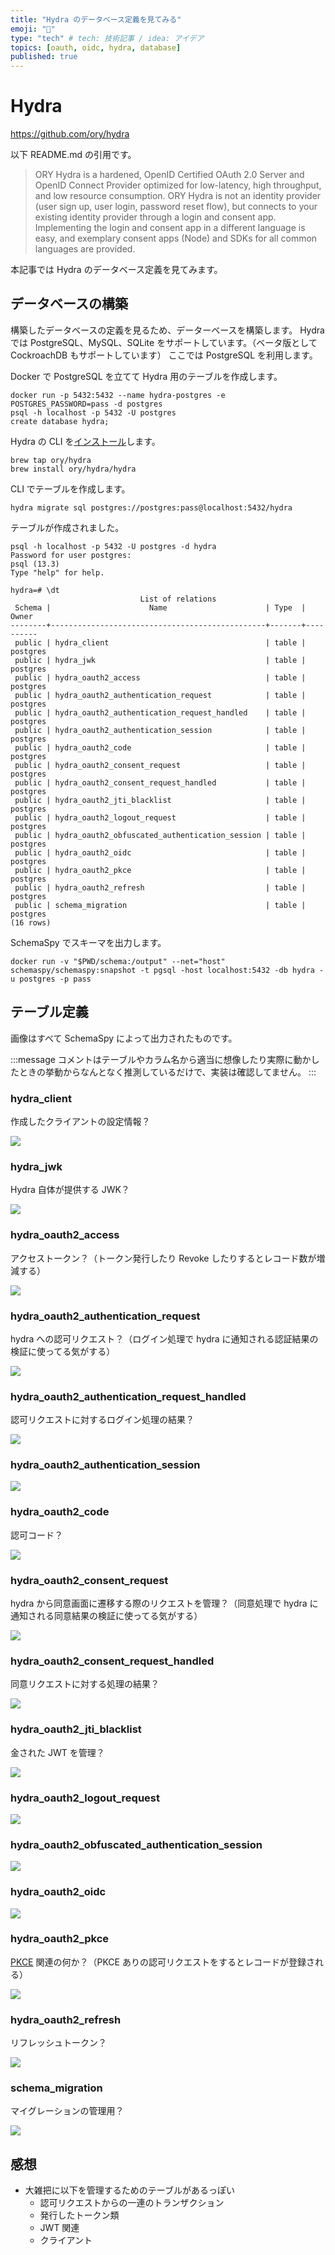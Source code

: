 ```yaml
---
title: "Hydra のデータベース定義を見てみる"
emoji: "📝"
type: "tech" # tech: 技術記事 / idea: アイデア
topics: [oauth, oidc, hydra, database]
published: true
---
```


# Hydra

https://github.com/ory/hydra

以下 README.md の引用です。

> ORY Hydra is a hardened, OpenID Certified OAuth 2.0 Server and OpenID Connect Provider optimized for low-latency, high throughput, and low resource consumption. ORY Hydra is not an identity provider (user sign up, user login, password reset flow), but connects to your existing identity provider through a login and consent app. Implementing the login and consent app in a different language is easy, and exemplary consent apps (Node) and SDKs for all common languages are provided.

本記事では Hydra のデータベース定義を見てみます。

## データベースの構築

構築したデータベースの定義を見るため、データーベースを構築します。
Hydra では PostgreSQL、MySQL、SQLite をサポートしています。（ベータ版として CockroachDB もサポートしています）
ここでは PostgreSQL を利用します。

Docker で PostgreSQL を立てて Hydra 用のテーブルを作成します。

```
docker run -p 5432:5432 --name hydra-postgres -e POSTGRES_PASSWORD=pass -d postgres
psql -h localhost -p 5432 -U postgres
create database hydra;
```

Hydra の CLI を[インストール](https://www.ory.sh/hydra/docs/install#macos)します。

```
brew tap ory/hydra
brew install ory/hydra/hydra
```

CLI でテーブルを作成します。

```
hydra migrate sql postgres://postgres:pass@localhost:5432/hydra
```

テーブルが作成されました。

```
psql -h localhost -p 5432 -U postgres -d hydra
Password for user postgres: 
psql (13.3)
Type "help" for help.

hydra=# \dt
                             List of relations
 Schema |                      Name                      | Type  |  Owner   
--------+------------------------------------------------+-------+----------
 public | hydra_client                                   | table | postgres
 public | hydra_jwk                                      | table | postgres
 public | hydra_oauth2_access                            | table | postgres
 public | hydra_oauth2_authentication_request            | table | postgres
 public | hydra_oauth2_authentication_request_handled    | table | postgres
 public | hydra_oauth2_authentication_session            | table | postgres
 public | hydra_oauth2_code                              | table | postgres
 public | hydra_oauth2_consent_request                   | table | postgres
 public | hydra_oauth2_consent_request_handled           | table | postgres
 public | hydra_oauth2_jti_blacklist                     | table | postgres
 public | hydra_oauth2_logout_request                    | table | postgres
 public | hydra_oauth2_obfuscated_authentication_session | table | postgres
 public | hydra_oauth2_oidc                              | table | postgres
 public | hydra_oauth2_pkce                              | table | postgres
 public | hydra_oauth2_refresh                           | table | postgres
 public | schema_migration                               | table | postgres
(16 rows)
```

SchemaSpy でスキーマを出力します。

```
docker run -v "$PWD/schema:/output" --net="host" schemaspy/schemaspy:snapshot -t pgsql -host localhost:5432 -db hydra -u postgres -p pass
```


## テーブル定義

画像はすべて SchemaSpy によって出力されたものです。

:::message
コメントはテーブルやカラム名から適当に想像したり実際に動かしたときの挙動からなんとなく推測しているだけで、実装は確認してません。
:::

### hydra_client

作成したクライアントの設定情報？

![](/images/hydra_client.1degree.png)

### hydra_jwk

Hydra 自体が提供する JWK？

![](/images/hydra_jwk.1degree.png)

### hydra_oauth2_access

アクセストークン？（トークン発行したり Revoke したりするとレコード数が増減する）

![](/images/hydra_oauth2_access.1degree.png)

### hydra_oauth2_authentication_request

hydra への認可リクエスト？（ログイン処理で hydra に通知される認証結果の検証に使ってる気がする）

![](/images/hydra_oauth2_authentication_req_15aeee6c.1degree.png)

### hydra_oauth2_authentication_request_handled

認可リクエストに対するログイン処理の結果？

![](/images/hydra_oauth2_authentication_req_15aeee6c.1degree.png)

### hydra_oauth2_authentication_session

![](/images/hydra_oauth2_authentication_session.1degree.png)

### hydra_oauth2_code

認可コード？

![](/images/hydra_oauth2_code.1degree.png)

### hydra_oauth2_consent_request

hydra から同意画面に遷移する際のリクエストを管理？（同意処理で hydra に通知される同意結果の検証に使ってる気がする）

![](/images/hydra_oauth2_consent_request.1degree.png)

### hydra_oauth2_consent_request_handled

同意リクエストに対する処理の結果？

![](/images/hydra_oauth2_consent_request_handled.1degree.png)

### hydra_oauth2_jti_blacklist

金された JWT を管理？

![](/images/hydra_oauth2_jti_blacklist.1degree.png)

### hydra_oauth2_logout_request

![](/images/hydra_oauth2_logout_request.1degree.png)

### hydra_oauth2_obfuscated_authentication_session

![](/images/hydra_oauth2_obfuscated_authent_1c0b8da3.1degree.png)

### hydra_oauth2_oidc

![](/images/hydra_oauth2_oidc.1degree.png)

### hydra_oauth2_pkce

[PKCE](https://datatracker.ietf.org/doc/html/rfc7636) 関連の何か？（PKCE ありの認可リクエストをするとレコードが登録される）

![](/images/hydra_oauth2_pkce.1degree.png)

### hydra_oauth2_refresh

リフレッシュトークン？

![](/images/hydra_oauth2_refresh.1degree.png)

### schema_migration

マイグレーションの管理用？

![](/images/schema_migration.1degree.png)

## 感想

* 大雑把に以下を管理するためのテーブルがあるっぽい
  * 認可リクエストからの一連のトランザクション
  * 発行したトークン類
  * JWT 関連
  * クライアント
